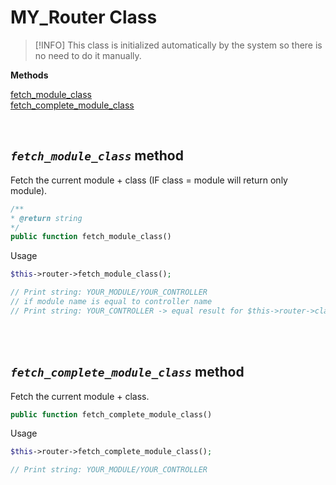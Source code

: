 # MY_Router Class

>[!INFO]
> This class is initialized automatically by the system so there is no need to do it manually.

**Methods**

[fetch_module_class](CORE/MY_Router?id=core_my_router_ext_view_method)\
[fetch_complete_module_class](CORE/MY_Router?id=core_my_router_module_class)

<br/>

## <a id="core_my_router_ext_view_method">*__`fetch_module_class`__* method</a>

Fetch the current module + class (IF class = module will return only module).

```php
/**
* @return string
*/
public function fetch_module_class()
```

Usage

```php
$this->router->fetch_module_class();

// Print string: YOUR_MODULE/YOUR_CONTROLLER
// if module name is equal to controller name
// Print string: YOUR_CONTROLLER -> equal result for $this->router->class
```

<br/><br/>

## <a id="core_my_router_module_class"> *__`fetch_complete_module_class`__* method </a>

Fetch the current module + class.

```php
public function fetch_complete_module_class()
```

Usage

```php
$this->router->fetch_complete_module_class();

// Print string: YOUR_MODULE/YOUR_CONTROLLER
```